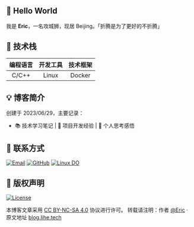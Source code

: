 ## 👋 Hello World

我是 **Eric**，一名攻城狮，现居 Beijing。「折腾是为了更好的不折腾」

## 🚀 技术栈
| 编程语言 | 开发工具 | 技术框架 |
|:--------:|:--------:|:--------:|
| C/C++ | Linux | Docker |

## 💡 博客简介 
创建于 2023/06/29，主要记录：
- 📚 技术学习笔记 | 🔨 项目开发经验 | 💭 个人思考感悟

## 📮 联系方式 
[![Email](https://img.shields.io/badge/Email-lihe151403@gmail.com-blue?style=flat-square&logo=gmail)](mailto:lihe151403@gmail.com)
[![GitHub](https://img.shields.io/badge/GitHub-lihetongxue-black?style=flat-square&logo=github)](https://github.com/lihetongxue)
[![Linux DO](https://img.shields.io/badge/Linux%20DO-lihe-green?style=flat-square&logo=linux)](https://linux.do/u/lihe)

## 📝 版权声明 
[![License](https://img.shields.io/badge/License-CC%20BY--NC--SA%204.0-lightgrey.svg)](https://creativecommons.org/licenses/by-nc-sa/4.0/)

本博客文章采用 [CC BY-NC-SA 4.0](https://creativecommons.org/licenses/by-nc-sa/4.0/) 协议进行许可。
转载请注明：作者 [@Eric](/) · 原文地址 [blog.lihe.tech](https://blog.lihe.tech)
